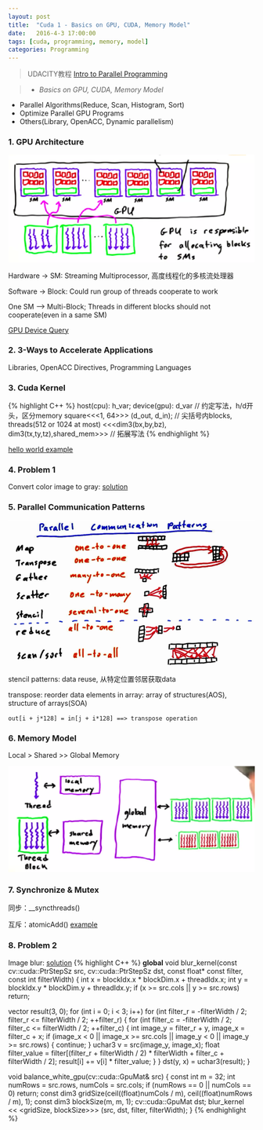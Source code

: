 ```yaml
---
layout: post
title:  "Cuda 1 - Basics on GPU, CUDA, Memory Model"
date:   2016-4-3 17:00:00
tags: [cuda, programming, memory, model]
categories: Programming
---
```


> UDACITY教程 [Intro to Parallel Programming][link] 

> * *Basics on GPU, CUDA, Memory Model*
 * Parallel Algorithms(Reduce, Scan, Histogram, Sort)
 * Optimize Parallel GPU Programs
 * Others(Library, OpenACC, Dynamic parallelism)

[link]: https://www.udacity.com/wiki/cs344

### 1. **GPU Architecture**
![gpu-sm-block](/res/gpu-sm-block.png)

Hardware -> SM: Streaming Multiprocessor, 高度线程化的多核流处理器

Software -> Block: Could run group of threads cooperate to work

One SM --> Multi-Block; Threads in different blocks should not cooperate(even in a same SM)

[GPU Device Query](https://github.com/wykvictor/cs344-udacity/blob/master/Lesson%20Code%20Snippets/Lesson%205%20Code%20Snippets/deviceQuery_simplified.cpp)

### 2. **3-Ways to Accelerate Applications**
Libraries, OpenACC Directives, Programming Languages

### 3. **Cuda Kernel**
{% highlight C++ %}
host(cpu): h_var;  device(gpu): d_var  // 约定写法，h/d开头，区分memory
square<<<1, 64>>> (d_out, d_in);  // 尖括号内blocks, threads(512 or 1024 at most)
<<<dim3(bx,by,bz), dim3(tx,ty,tz),shared_mem>>>  // 拓展写法
{% endhighlight %}

[hello world example](https://github.com/wykvictor/cs344-udacity/blob/master/Lesson%20Code%20Snippets/Lesson%202%20Code%20Snippets/hello.cu)

### 4. Problem 1
Convert color image to gray:
[solution](https://github.com/wykvictor/cs344-udacity/commit/c9205c5515dcb37426086742ef52adca093d7228)

### 5. **Parallel Communication Patterns**
![gpu-communication-pattern](/res/gpu-communication-pattern.png)

stencil patterns: data reuse, 从特定位置邻居获取data

transpose: reorder data elements in array: array of structures(AOS), structure of arrays(SOA)

```
out[i + j*128] = in[j + i*128] ==> transpose operation
```

### 6. **Memory Model**
Local > Shared \>\> Global Memory

![gpu-memory-model](/res/gpu-memory-model.png)

### 7. **Synchronize & Mutex**
同步：\_\_syncthreads()

互斥：atomicAdd()  [example](https://github.com/wykvictor/cs344-udacity/blob/master/Lesson%20Code%20Snippets/Lesson%202%20Code%20Snippets/atomics.cu)

### 8. Problem 2
Image blur:
[solution](https://github.com/wykvictor/cs344-udacity/blob/master/Problem%20Sets/Problem%20Set%202/student_func.cu)
{% highlight C++ %}
__global__ void blur_kernel(const cv::cuda::PtrStepSz<uchar3> src,
                            cv::cuda::PtrStepSz<uchar3> dst,
                            const float* const filter, const int filterWidth) {
  int x = blockIdx.x * blockDim.x + threadIdx.x;
  int y = blockIdx.y * blockDim.y + threadIdx.y;
  if (x >= src.cols || y >= src.rows) return;

  vector<float> result(3, 0);
  for (int i = 0; i < 3; i++)
    for (int filter_r = -filterWidth / 2; filter_r <= filterWidth / 2;
         ++filter_r) {
      for (int filter_c = -filterWidth / 2; filter_c <= filterWidth / 2;
           ++filter_c) {
        int image_y = filter_r + y, image_x = filter_c + x;
        if (image_x < 0 || image_x >= src.cols || image_y < 0 ||
            image_y >= src.rows) {
          continue;
        }
        uchar3 v = src(image_y, image_x);
        float filter_value = filter[(filter_r + filterWidth / 2) * filterWidth +
                                    filter_c + filterWidth / 2];
        result[i] += v[i] * filter_value;
      }
    }
  dst(y, x) = uchar3(result);
}

void balance_white_gpu(cv::cuda::GpuMat& src) {
  const int m = 32;
  int numRows = src.rows, numCols = src.cols;
  if (numRows == 0 || numCols == 0) return;
  const dim3 gridSize(ceil((float)numCols / m), ceil((float)numRows / m), 1);
  const dim3 blockSize(m, m, 1);
  cv::cuda::GpuMat dst;
  blur_kernel << <gridSize, blockSize>>> (src, dst, filter, filterWidth);
}
{% endhighlight %}
